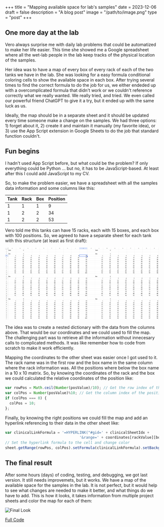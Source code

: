 +++
title = "Mapping available space for lab's samples"
date = 2023-12-06
draft = false
description =  "A blog post"
image = "/path/to/image.png"
type =  "post"
+++

## One more day at the lab
Vero always surprise me with daily lab problems that could be automatized to make her life easier. This time she showed me a Google spreadsheet where all the wet-lab people in the lab keep tracks of the physical location of the samples. 

Her idea was to have a map of every box of every rack of each of the two tanks we have in the lab. She was looking for a easy formula conditional coloring cells to show the available space in each box. After trying several times to find the correct formula to do the job for us, we either endeded up with a overcomplicated formula that didn't work or we couldn't reference correctly what we really wanted. We really tried, and tried. We even called our powerful friend ChatGPT to give it a try, but it ended up with the same luck as us. 

Ideally, the map should be in a separate sheet and it should be updated every time someone make a change on the samples. We had three options: 1) forget about it, 2) create it and maintain it manually (my favorite idea), or 3) use the App Script extension in Google Sheets to do the job that standard function couldn't.

## Fun begins
I hadn't used App Script before, but what could be the problem? If only everything could be Python ... but no, it has to be JavaScript-based. At least after this I could add JavaScript to my CV.

So, to make the problem easier, we have a spreadsheet with all the samples data information and some columns like this:

   Tank | Rack | Box | Position
--------|------|-----|-----------
    1   |  1   |  1  |   9
    1   |  2   |  2  |  34
    1   |  2   |  2  |  53

Vero told me this tanks can have 15 racks, each with 15 boxes, and each box with 100 positions. So, we agreed to have a separate sheet for each tank with this structure (at least as first draft):

![First Idea](/static/images/posts/sample_map/map_structure.png)

The idea was to create a nested dictionary with the data from the columns above. That would be our coordinates and we could used to fill the map. The challenging part was to retrieve all the information without innecesary calls to complicated methods. It was like remember how to code from scratch to make it work efficiently. 

Mapping the coordinates to the other sheet was easier once I got used to it. The rack name was in the first row and the box name in the same column where the rack information was. All the positions where below the box name in a 10 x 10 matrix. So, by knowing the coordinates of the rack and the box we could calculated the relative coordinates of the position like:

```javascript
var rowPos = Math.ceil(Number(posValue)/10); // Get the row index of the position
var colPos = Number(posValue)%10; // Get the column index of the position
if (colPos === 0) {
  colPos = 10;
};
```

Finally, by knowing the right positions we could fill the map and add an hyperlink referencing to their data in the other sheet like:

```javascript
var clinicalLinkFormula = '=HYPERLINK("#gid=' + clinicalSheetIdx +
                                  '&range=' + coordinates[rackValue][boxValue][posValue] + '","' + posValue + '")';
// Set the hyperlink formula to the cell and change color
sheet.getRange(rowPos, colPos).setFormula(clinicalLinkFormula).setBackground(color);
```

## The final result

After some hours (days) of coding, testing, and debugging, we got last version. It still needs improvemets, but it works. We have a map of the available space for the samples in the lab. It is not perfect, but it would help to see what changes are needed to make it better, and what things do we have to add. This is how it looks, it takes information from multiple project sheets and color the map for each of them:

![Final Look](/static/posts/images/sample_map/map_final.png)

[Full Code](https://github.com/cristian2420/LabSampleMap)